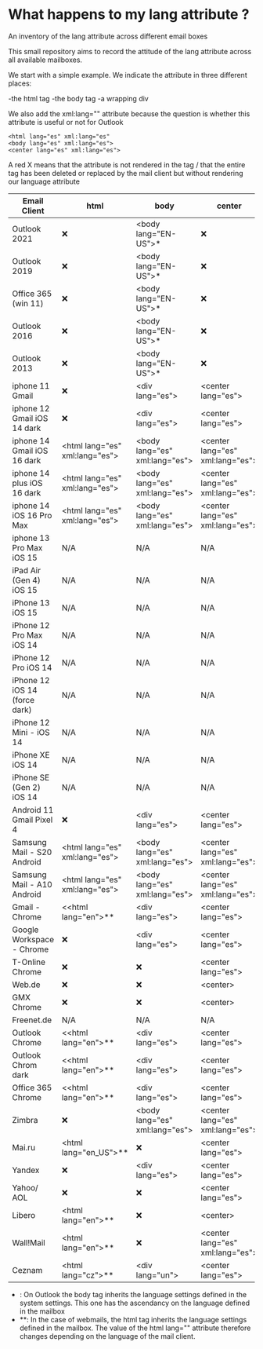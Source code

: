 # What happens to my lang attribute ?
An inventory of the lang attribute across different email boxes


This small repository aims to record the attitude of the lang attribute across all available mailboxes.

We start with a simple example. We indicate the attribute in three different places:

-the html tag
-the body tag
-a wrapping div

We also add the xml:lang="" attribute because the question is whether this attribute is useful or not for Outlook

```
<html lang="es" xml:lang="es" 
<body lang="es" xml:lang="es">
<center lang="es" xml:lang="es">
```
A red X means that the attribute is not rendered in the tag / that the entire tag has been deleted or replaced by the mail client but without rendering our language attribute

| Email Client  |  html         | body          | center|
| ------------- | ------------- | ------------- | -------------|
| Outlook 2021  | ❌ | &lt;body lang="EN-US"&gt;* | ❌ |
| Outlook 2019  | ❌ | &lt;body lang="EN-US"&gt;* | ❌ |
|Office 365 (win 11) | ❌ | &lt;body lang="EN-US"&gt;* |❌ |
| Outlook 2016 | ❌ | &lt;body lang="EN-US"&gt;* |❌ |
| Outlook 2013 | ❌ | &lt;body lang="EN-US"&gt;* |❌ |
| iphone 11 Gmail  |❌ | &lt;div lang="es"&gt; | &lt;center lang="es"&gt;|
| iphone 12 Gmail iOS 14 dark | ❌ |&lt;div lang="es"&gt; | &lt;center lang="es"&gt;|
| iphone 14 Gmail iOS 16 dark  | &lt;html lang="es" xml:lang="es"&gt; | &lt;body lang="es" xml:lang="es"&gt; | &lt;center lang="es" xml:lang="es"&gt;|
| iphone 14 plus iOS 16 dark  | &lt;html lang="es" xml:lang="es"&gt; | &lt;body lang="es" xml:lang="es"&gt; | &lt;center lang="es" xml:lang="es"&gt;|
|iphone 14 iOS 16 Pro Max | &lt;html lang="es" xml:lang="es"&gt; | &lt;body lang="es" xml:lang="es"&gt; | &lt;center lang="es" xml:lang="es"&gt;|
|iphone 13 Pro Max iOS 15  |  N/A | N/A |  N/A|
| iPad Air (Gen 4) iOS 15  | N/A | N/A |  N/A|
|iPhone 13 iOS 15 | N/A | N/A |  N/A|
| iPhone 12 Pro Max iOS 14| N/A | N/A |  N/A|
| iPhone 12 Pro iOS 14 | N/A | N/A |  N/A|
|iPhone 12 iOS 14 (force dark) | N/A | N/A |  N/A|
| iPhone 12 Mini - iOS 14| N/A | N/A |  N/A|
| iPhone XE iOS 14 | N/A | N/A |  N/A|
| iPhone SE (Gen 2) iOS 14 | N/A | N/A |  N/A|
|Android 11 Gmail Pixel 4  | ❌  |&lt;div lang="es"&gt;  | &lt;center lang="es"&gt;  |
| Samsung Mail - S20 Android  | &lt;html lang="es" xml:lang="es"&gt; | &lt;body lang="es" xml:lang="es"&gt; | &lt;center lang="es" xml:lang="es"&gt;|
|Samsung Mail - A10 Android | &lt;html lang="es" xml:lang="es"&gt; | &lt;body lang="es" xml:lang="es"&gt; | &lt;center lang="es" xml:lang="es"&gt;|
| Gmail - Chrome | &lt;<html lang="en"&gt;** | &lt;div lang="es"&gt; | &lt;center lang="es"&gt; |
| Google Workspace - Chrome | ❌ | &lt;div lang="es"&gt; | &lt;center lang="es"&gt; |
| T-Online Chrome | ❌ | ❌ | &lt;center lang="es"&gt; |
| Web.de | ❌ |❌ | &lt;center&gt; |
| GMX Chrome | ❌ | ❌ | &lt;center&gt; |
| Freenet.de | N/A | N/A | N/A |
| Outlook Chrome | &lt;<html lang="en"&gt;** | &lt;div lang="es"&gt; | &lt;center lang="es"&gt; |
| Outlook Chrom dark | &lt;<html lang="en"&gt;** |&lt;div lang="es"&gt; | &lt;center lang="es"&gt; |
| Office 365 Chrome | &lt;<html lang="en"&gt;** |&lt;div lang="es"&gt; | &lt;center lang="es"&gt; |
|Zimbra  | ❌ | &lt;body lang="es" xml:lang="es"&gt; | &lt;center lang="es" xml:lang="es"&gt;|
| Mai.ru | &lt;html lang="en_US"&gt;** | ❌ | &lt;center lang="es"&gt; |
| Yandex | ❌ | &lt;div lang="es"&gt; | &lt;center lang="es"&gt; |
| Yahoo/ AOL  | ❌ | ❌ | &lt;center lang="es"&gt; |
| Libero | &lt;html lang="en"&gt;** |❌ | &lt;center&gt; |
| Wall!Mail | &lt;html lang="en"&gt;** | ❌|  &lt;center lang="es"  xml:lang="es"&gt; |
| Ceznam | &lt;html lang="cz"&gt;** | &lt;div lang="un"&gt; |  &lt;center lang="es"&gt; |


* : On Outlook the body tag inherits the language settings defined in the system settings. This one has the ascendancy on the language defined in the mailbox
* **: In the case of webmails, the html tag inherits the language settings defined in the mailbox. The value of the html lang="" attribute therefore changes depending on the language of the mail client.










